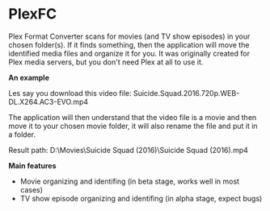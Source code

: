 # PlexFC
Plex Format Converter scans for movies (and TV show episodes) in your chosen folder(s). If it finds something, then the application will move the identified media files and organize it for you. It was originally created for Plex media servers, but you don't need Plex at all to use it.

**An example**

Les say you download this video file: Suicide.Squad.2016.720p.WEB-DL.X264.AC3-EVO.mp4

The application will then understand that the video file is a movie and then move it to your chosen movie folder, it will also rename the file and put it in a folder.

Result path: D:\Movies\Suicide Squad (2016)\Suicide Squad (2016).mp4

**Main features**
* Movie organizing and identifing (in beta stage, works well in most cases)
* TV show episode organizing and identifing (in alpha stage, expect bugs)
